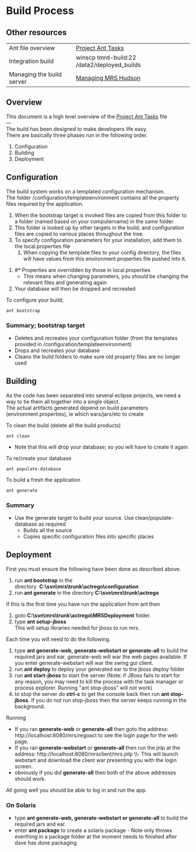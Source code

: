 # Build Process

## Other resources

|                           |                                                                               |
| ------------------------- | ----------------------------------------------------------------------------- |
| Ant file overview         | [Project Ant Tasks](/display/MRS/Project+Ant+Tasks "Project Ant Tasks")       |
| Integration build         | winscp tmrd-build:22 /data2/deployed\_builds                                  |
| Managing the build server | [Managing MRS Hudson](/display/MRS/Managing+MRS+Hudson "Managing MRS Hudson") |

## Overview

This document is a high level overview of the [Project Ant
Tasks](/display/MRS/Project+Ant+Tasks "Project Ant Tasks") file  
—  
The build has been designed to make developers life easy.  
There are basically three phases run in the following order.

1.  Configuration
2.  Building
3.  Deployment

## Configuration

The build system works on a templated configuration mechanism.  
The folder /configuration/templateenvironment contains all the property
files required by the application.

1.  When the bootstrap target is invoked files are copied from this
    folder to a folder (named based on your computername) in the same
    folder
2.  This folder is looked up by other targets in the build; and
    configuration files are copied to various places throughout the
    tree.
3.  To specify configuration parameters for your installation, add them
    to the local.properties file
    1.  When copying the template files to your config directory, the
        files will have values from this environment.properties file
        pushed into it.

<!-- end list -->

1.  \#\* Properties are overridden by those in local.properties
      - This means when changing parameters, you *should* be changing
        the relevant files and generating again
2.  Your database will then be dropped and recreated

To configure your build;

<div class="code panel pdl" style="border-width: 1px;">

<div class="codeContent panelContent pdl">

``` plain
ant bootstrap
```

</div>

</div>

### Summary; bootstrap target

  - Deletes and recreates your configuration folder (from the templates
    provided in /configuration/templateenvironment)
  - Drops and recreates your database
  - Cleans the build folders to make sure old property files are no
    longer used

## Building

As the code has been separated into several eclipse projects, we need a
way to tie them all together into a single object.  
The actual artifacts generated depend on build parameters
(environment.properties), ie which ears/jars/etc to create

To clean the build (delete all the build products)

<div class="code panel pdl" style="border-width: 1px;">

<div class="codeContent panelContent pdl">

``` plain
ant clean
```

</div>

</div>

  - Note that this will drop your database; so you will have to create
    it again

To re/create your database

<div class="code panel pdl" style="border-width: 1px;">

<div class="codeContent panelContent pdl">

``` plain
ant populate-database
```

</div>

</div>

To build a fresh the application

<div class="code panel pdl" style="border-width: 1px;">

<div class="codeContent panelContent pdl">

``` plain
ant generate
```

</div>

</div>

### Summary

  - Use the generate target to build your source. Use
    clean/populate-database as required
      - Builds all the source
      - Copies specific configuration files into specific places

## Deployment

First you must ensure the following have been done as described above.

1.  run **ant bootstrap** in the
    directory  **C:\\svn\\mrs\\trunk\\actrego\\configuration**
2.  run **ant generate** in the directory
    **C:\\svn\\mrs\\trunk\\actrego**

If this is the first time you have run the application from ant then

1.  goto **C:\\svn\\mrs\\trunk\\actrego\\MRSDeployment** folder.
2.  type **ant setup-jboss**  
    This will setup libraries needed for jboss to run mrs.

Each time you will need to do the following.

1.  type **ant generate-web, generate-webstart or generate-all** to
    build the required jars and ear. generate-web will war the web pages
    available. If you enter generate-webstart will war the swing gui
    client.
2.  run **ant deploy** to deploy your generated ear to the jboss deploy
    folder
3.  run **ant start-jboss** to start the server (Note: if JBoss fails to
    start for any reason, you may need to kill the process with the task
    manager or process explorer. Running "ant stop-jboss" will not work)
4.  to stop the server do **ctrl-c** to get the console back then run
    **ant stop-jboss**. If you do not run stop-jboss then the server
    keeps running in the background.

Running

  - If you ran **generate-web** or **generate-all** then goto the
    address: http://localhost:8080/mrs/regoact to see the login page for
    the web page.
  - If you ran **generate-webstart** or **generate-all** then run the
    jnlp at the address: http://localhost:8080/mrsclient/mrs.jnlp \\\\-
    This will launch webstart and download the client war presenting you
    with the login screen.
  - obviously if you did **generate-all** then both of the above
    addresses should work.

All going well you should be able to log in and run the app.

### On Solaris

  - type **ant generate-web, generate-webstart or generate-all** to
    build the required jars and ear.
  - enter **ant package** to create a solaris package - Note only throws
    everthing in a package folder at the moment needs to finished after
    dave has done packaging
